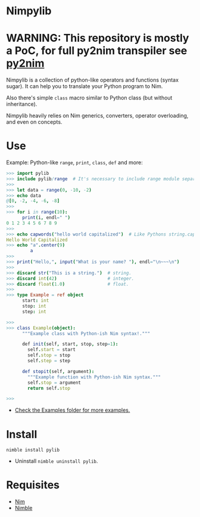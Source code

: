 # Nimpylib


# WARNING: This repository is mostly a PoC, for full py2nim transpiler see [py2nim](https://github.com/metacraft-labs/py2nim)

Nimpylib is a collection of python-like operators and functions (syntax sugar).
It can help you to translate your Python program to Nim.

Also there's simple ```class``` macro similar to Python class (but without inheritance).

Nimpylib heavily relies on Nim generics, converters, operator overloading, and even on concepts.


# Use

Example: Python-like `range`, `print`, `class`, `def` and more:

```nim
>>> import pylib
>>> include pylib/range  # It's necessary to include range module separately
>>>
>>> let data = range(0, -10, -2)
>>> echo data
@[0, -2, -4, -6, -8]
>>>
>>> for i in range(10):
      print(i, endl=" ")
0 1 2 3 4 5 6 7 8 9
>>>
>>> echo capwords("hello world capitalized")  # Like Pythons string.capwords()
Hello World Capitalized
>>> echo "a".center(9)
         a        
>>>
>>> print("Hello,", input("What is your name? "), endl="\n~~~\n")
>>>
>>> discard str("This is a string.")  # string.
>>> discard int(42)                   # integer.
>>> discard float(1.0)                # float.
>>>
>>> type Example = ref object
      start: int
      stop: int
      step: int

>>>
>>> class Example(object):
      """Example class with Python-ish Nim syntax!."""

      def init(self, start, stop, step=1):
        self.start = start
        self.stop = stop
        self.step = step

      def stopit(self, argument):
        """Example function with Python-ish Nim syntax."""
        self.stop = argument
        return self.stop

>>>
```

- [Check the Examples folder for more examples.](https://github.com/Yardanico/nimpylib/tree/master/examples)


# Install

```
nimble install pylib
```

- Uninstall `nimble uninstall pylib`.


# Requisites

- [Nim](https://nim-lang.org)
- [Nimble](https://github.com/nim-lang/nimble#installation)

